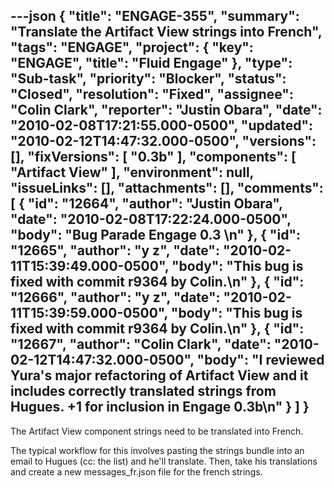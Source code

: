---json
{
  "title": "ENGAGE-355",
  "summary": "Translate the Artifact View strings into French",
  "tags": "ENGAGE",
  "project": {
    "key": "ENGAGE",
    "title": "Fluid Engage"
  },
  "type": "Sub-task",
  "priority": "Blocker",
  "status": "Closed",
  "resolution": "Fixed",
  "assignee": "Colin Clark",
  "reporter": "Justin Obara",
  "date": "2010-02-08T17:21:55.000-0500",
  "updated": "2010-02-12T14:47:32.000-0500",
  "versions": [],
  "fixVersions": [
    "0.3b"
  ],
  "components": [
    "Artifact View"
  ],
  "environment": null,
  "issueLinks": [],
  "attachments": [],
  "comments": [
    {
      "id": "12664",
      "author": "Justin Obara",
      "date": "2010-02-08T17:22:24.000-0500",
      "body": "Bug Parade Engage 0.3&#x20;\n"
    },
    {
      "id": "12665",
      "author": "y z",
      "date": "2010-02-11T15:39:49.000-0500",
      "body": "This bug is fixed with commit r9364 by Colin.\n"
    },
    {
      "id": "12666",
      "author": "y z",
      "date": "2010-02-11T15:39:59.000-0500",
      "body": "This bug is fixed with commit r9364 by Colin.\n"
    },
    {
      "id": "12667",
      "author": "Colin Clark",
      "date": "2010-02-12T14:47:32.000-0500",
      "body": "I reviewed Yura's major refactoring of Artifact View and it includes correctly translated strings from Hugues. +1 for inclusion in Engage 0.3b\n"
    }
  ]
}
---
The Artifact View component strings need to be translated into French.&#x20;

The typical workflow for this involves pasting the strings bundle into an email to Hugues (cc: the list) and he'll translate. Then, take his translations and create a new messages\_fr.json file for the french strings.&#x20;

        